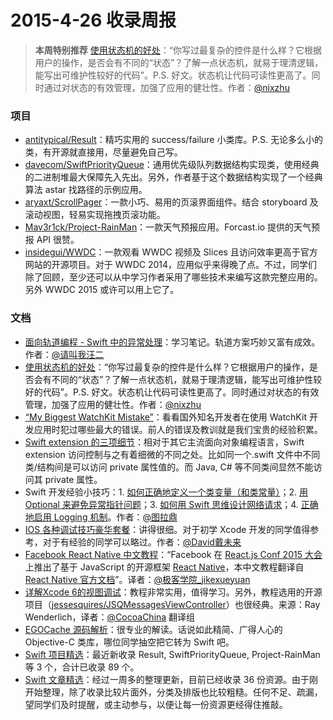2015-4-26 收录周报
===
> **本周特别推荐** [使用状态机的好处](https://github.com/nixzhu/dev-blog/blob/master/2015-04-23-state-machine.md)：“你写过最复杂的控件是什么样？它根据用户的操作，是否会有不同的“状态”？了解一点状态机，就易于理清逻辑，能写出可维护性较好的代码”。P.S. 好文。状态机让代码可读性更高了。同时通过对状态的有效管理，加强了应用的健壮性。作者：[@nixzhu](http://weibo.com/nixzhu)

### 项目
* [antitypical/Result](https://github.com/antitypical/Result)：精巧实用的 success/failure 小类库。P.S. 无论多么小的类，有开源就直接用，尽量避免自己写。
* [davecom/SwiftPriorityQueue](https://github.com/davecom/SwiftPriorityQueue)：通用优先级队列数据结构实现类，使用经典的二进制堆最大保障先入先出。另外，作者基于这个数据结构实现了一个经典算法 astar 找路径的示例应用。
* [aryaxt/ScrollPager](https://github.com/aryaxt/ScrollPager)：一款小巧、易用的页滚界面组件。结合 storyboard 及滚动视图，轻易实现拖拽页滚功能。
* [Mav3r1ck/Project-RainMan](https://github.com/Mav3r1ck/Project-RainMan)：一款天气预报应用。Forcast.io 提供的天气预报 API 很赞。
* [insidegui/WWDC](https://github.com/insidegui/WWDC)：一款观看 WWDC 视频及 Slices 且访问效率更高于官方网站的开源项目。对于 WWDC 2014，应用似乎来得晚了点。不过，同学们除了回顾，至少还可以从中学习作者采用了哪些技术来编写这款完整应用的。另外 WWDC 2015 或许可以用上它了。

### 文档
* [面向轨道编程 - Swift 中的异常处理](http://blog.callmewhy.com/2015/04/20/error-handling-in-swift/)：学习笔记。轨道方案巧妙又富有成效。作者：[@请叫我汪二](http://weibo.com/small1030light)
* [使用状态机的好处](https://github.com/nixzhu/dev-blog/blob/master/2015-04-23-state-machine.md)：“你写过最复杂的控件是什么样？它根据用户的操作，是否会有不同的“状态”？了解一点状态机，就易于理清逻辑，能写出可维护性较好的代码”。P.S. 好文。状态机让代码可读性更高了。同时通过对状态的有效管理，加强了应用的健壮性。作者：[@nixzhu](http://weibo.com/nixzhu)
* [“My Biggest WatchKit Mistake”](http://realm.io/news/watchkit-mistakes/)：看看国外知名开发者在使用 WatchKit 开发应用时犯过哪些最大的错误。前人的错误及教训就是我们宝贵的经验积累。
* [Swift extension 的三项细节](http://www.andrewcbancroft.com/2015/04/22/3-nuances-of-swift-extensions/)：相对于其它主流面向对象编程语言，Swift extension 访问控制与之有着细微的不同之处。比如同一个.swift 文件中不同类/结构间是可以访问 private 属性值的。而 Java, C# 等不同类间显然不能访问其 private 属性。
* Swift 开发经验小技巧：1. [如何正确地定义一个类变量（和类常量）](http://imtx.me/archives/1916.html)；2. [用 Optional 来避免异常指针问题](http://imtx.me/archives/1920.html)；3. [如何用 Swift 思维设计网络请求](http://imtx.me/archives/1921.html)；4. [正确地启用 Logging 机制](http://imtx.me/archives/1924.html)。作者：[@图拉鼎](http://weibo.com/tualatrix)
* [IOS 各种调试技巧豪华套餐](http://www.cnblogs.com/daiweilai/p/4421340.html)：讲得很细。对于初学 Xcode 开发的同学值得参考，对于有经验的同学可以略过。作者：[@David戴未来](http://weibo.com/daiweilai)
* [Facebook React Native 中文教程](http://wiki.jikexueyuan.com/project/react-native/)：“Facebook 在 [React.js Conf 2015 大会](http://conf.reactjs.com/)上推出了基于 JavaScript 的开源框架 [React Native](http://facebook.github.io/react-native/)，本中文教程翻译自 [React Native 官方文档](http://facebook.github.io/react-native/docs/getting-started.html)”。译者：[@极客学院_jikexueyuan](http://weibo.com/jikexueyuan)
* [详解Xcode 6的视图调试](http://www.cocoachina.com/ios/20150423/11658.html)：教程非常实用，值得学习。另外，教程选用的开源项目（[jessesquires/JSQMessagesViewController](https://github.com/jessesquires/JSQMessagesViewController)）也很经典。来源：Ray Wenderlich，译者：[@CocoaChina](http://weibo.com/cocoachina) 翻译组
* [EGOCache 源码解析](http://www.isaced.com/post-268.html)：很专业的解读。话说如此精简、广得人心的 Objective-C 类库，哪位同学抽空把它转为 Swift 吧。
* [Swift 项目精选](https://github.com/ipader/SwiftGuide/blob/master/Featured.md)：最近新收录 Result, SwiftPriorityQueue, Project-RainMan 等 3 个，合计已收录 89 个。
* [Swift 文章精选](https://github.com/ipader/SwiftGuide/blob/master/Featured-Articles.md)：经过一周多的整理更新，目前已经收录 36 份资源。由于刚开始整理，除了收录比较片面外，分类及排版也比较粗糙。任何不足、疏漏，望同学们及时提醒，或主动参与，以便让每一份资源更经得住推敲。